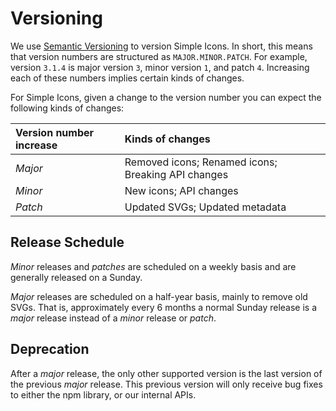 # Versioning

We use [Semantic Versioning](https://semver.org/) to version Simple Icons. In short, this means that version numbers are structured as `MAJOR.MINOR.PATCH`. For example, version `3.1.4` is major version `3`, minor version `1`, and patch `4`. Increasing each of these numbers implies certain kinds of changes.

For Simple Icons, given a change to the version number you can expect the following kinds of changes:

| Version number increase | Kinds of changes |
| :---- | :---- |
| _Major_ | Removed icons; Renamed icons; Breaking API changes |
| _Minor_ | New icons; API changes |
| _Patch_ | Updated SVGs; Updated metadata |

## Release Schedule

_Minor_ releases and _patches_ are scheduled on a weekly basis and are generally released on a Sunday.

_Major_ releases are scheduled on a half-year basis, mainly to remove old SVGs. That is, approximately every 6 months a normal Sunday release is a _major_ release instead of a _minor_ release or _patch_.

## Deprecation

After a _major_ release, the only other supported version is the last version of the previous _major_ release. This previous version will only receive bug fixes to either the npm library, or our internal APIs.
